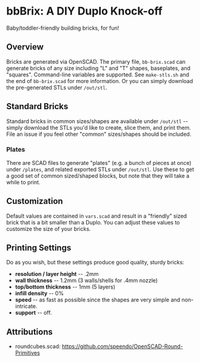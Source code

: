# bbBrix: A DIY Duplo Knock-off

Baby/toddler-friendly building bricks, for fun!

## Overview

Bricks are generated via OpenSCAD. The primary file, `bb-brix.scad` can generate bricks of any size including "L" and "T" shapes, baseplates, and "squares". Command-line variables are supported. See `make-stls.sh` and the end of `bb-brix.scad` for more information. Or you can simply download the pre-generated STLs under `/out/stl`.

## Standard Bricks

Standard bricks in common sizes/shapes are available under `/out/stl` -- simply download the STLs you'd like to create, slice them, and print them. File an issue if you feel other "common" sizes/shapes should be included.

### Plates

There are SCAD files to generate "plates" (e.g. a bunch of pieces at once) under `/plates`, and related exported STLs under `/out/stl`. Use these to get a good set of common sized/shaped blocks, but note that they will take a while to print.

## Customization

Default values are contained in `vars.scad` and result in a "friendly" sized brick that is a bit smaller than a Duplo. You can adjust these values to customize the size of your bricks.

## Printing Settings

Do as you wish, but these settings produce good quality, sturdy bricks:

- **resolution / layer height** -- .2mm
- **wall thickness** -- 1.2mm (3 walls/shells for .4mm nozzle)
- **top/bottom thickness** -- 1mm (5 layers)
- **infill density** -- 0%
- **speed** -- as fast as possible since the shapes are very simple and non-intricate.
- **support** -- off.

## Attributions

- roundcubes.scad: https://github.com/speendo/OpenSCAD-Round-Primitives